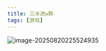 ```yaml
---
title: 三冰进w群
tags: [游戏]
---
```

![image-20250820225524935](https://imgbed.904002.xyz/file/sanbing/1755699963659_0eb49feaf6ef872a72d9de853e39d0ce.jpg)
